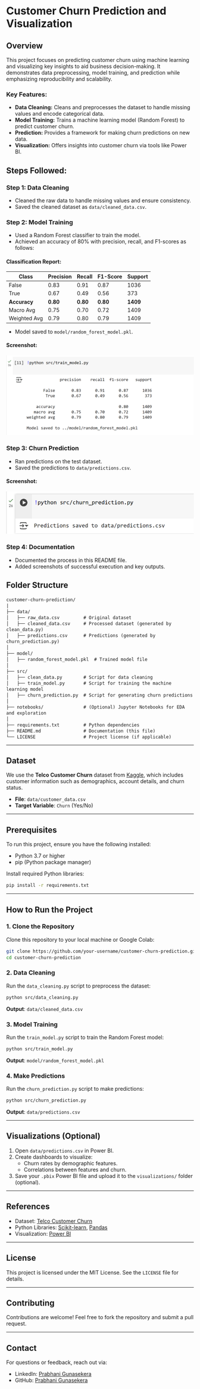 
# Customer Churn Prediction and Visualization

## Overview

This project focuses on predicting customer churn using machine learning and visualizing key insights to aid business decision-making. It demonstrates data preprocessing, model training, and prediction while emphasizing reproducibility and scalability.

### Key Features:

- **Data Cleaning:** Cleans and preprocesses the dataset to handle missing values and encode categorical data.
- **Model Training:** Trains a machine learning model (Random Forest) to predict customer churn.
- **Prediction:** Provides a framework for making churn predictions on new data.
- **Visualization:** Offers insights into customer churn via tools like Power BI.

## Steps Followed:

### Step 1: Data Cleaning

- Cleaned the raw data to handle missing values and ensure consistency.
- Saved the cleaned dataset as `data/cleaned_data.csv`.

### Step 2: Model Training

- Used a Random Forest classifier to train the model.
- Achieved an accuracy of 80% with precision, recall, and F1-scores as follows:

#### **Classification Report:**

| Class        | Precision | Recall   | F1-Score | Support  |
| ------------ | --------- | -------- | -------- | -------- |
| False        | 0.83      | 0.91     | 0.87     | 1036     |
| True         | 0.67      | 0.49     | 0.56     | 373      |
| **Accuracy** | **0.80**  | **0.80** | **0.80** | **1409** |
| Macro Avg    | 0.75      | 0.70     | 0.72     | 1409     |
| Weighted Avg | 0.79      | 0.80     | 0.79     | 1409     |

- Model saved to `model/random_forest_model.pkl`.

#### **Screenshot:**

![Model Training](model.png)

### Step 3: Churn Prediction

- Ran predictions on the test dataset.
- Saved the predictions to `data/predictions.csv`.

#### **Screenshot:**

![Predictions](predictions.png)

### Step 4: Documentation

- Documented the process in this README file.
- Added screenshots of successful execution and key outputs.

## Folder Structure

```plaintext
customer-churn-prediction/
|
├── data/
│   ├── raw_data.csv         # Original dataset
│   ├── cleaned_data.csv     # Processed dataset (generated by clean_data.py)
│   ├── predictions.csv      # Predictions (generated by churn_prediction.py)
│
├── model/
│   ├── random_forest_model.pkl  # Trained model file
│
├── src/
│   ├── clean_data.py        # Script for data cleaning
│   ├── train_model.py       # Script for training the machine learning model
│   ├── churn_prediction.py  # Script for generating churn predictions
│
├── notebooks/               # (Optional) Jupyter Notebooks for EDA and exploration
│
├── requirements.txt         # Python dependencies
├── README.md                # Documentation (this file)
└── LICENSE                  # Project license (if applicable)
```

---

## Dataset
We use the **Telco Customer Churn** dataset from [Kaggle](https://www.kaggle.com/blastchar/telco-customer-churn), which includes customer information such as demographics, account details, and churn status.

- **File**: `data/customer_data.csv`
- **Target Variable**: `Churn` (Yes/No)

---

## Prerequisites
To run this project, ensure you have the following installed:

- Python 3.7 or higher
- pip (Python package manager)

Install required Python libraries:
```bash
pip install -r requirements.txt
```

---

## How to Run the Project
### 1. Clone the Repository
Clone this repository to your local machine or Google Colab:
```bash
git clone https://github.com/your-username/customer-churn-prediction.git
cd customer-churn-prediction
```

### 2. Data Cleaning
Run the `data_cleaning.py` script to preprocess the dataset:
```bash
python src/data_cleaning.py
```
**Output**: `data/cleaned_data.csv`

### 3. Model Training
Run the `train_model.py` script to train the Random Forest model:
```bash
python src/train_model.py
```
**Output**: `model/random_forest_model.pkl`

### 4. Make Predictions
Run the `churn_prediction.py` script to make predictions:
```bash
python src/churn_prediction.py
```
**Output**: `data/predictions.csv`

---

## Visualizations (Optional)
1. Open `data/predictions.csv` in Power BI.
2. Create dashboards to visualize:
   - Churn rates by demographic features.
   - Correlations between features and churn.
3. Save your `.pbix` Power BI file and upload it to the `visualizations/` folder (optional).

---

## References
- Dataset: [Telco Customer Churn](https://www.kaggle.com/blastchar/telco-customer-churn)
- Python Libraries: [Scikit-learn](https://scikit-learn.org/), [Pandas](https://pandas.pydata.org/)
- Visualization: [Power BI](https://powerbi.microsoft.com/)

---

## License
This project is licensed under the MIT License. See the `LICENSE` file for details.

---

## Contributing
Contributions are welcome! Feel free to fork the repository and submit a pull request.

---

## Contact
For questions or feedback, reach out via:
- LinkedIn: [Prabhani Gunasekera](https://www.linkedin.com/in/prabhanigunasekera)
- GitHub: [Prabhani Gunasekera](https://github.com/prabhanig)
